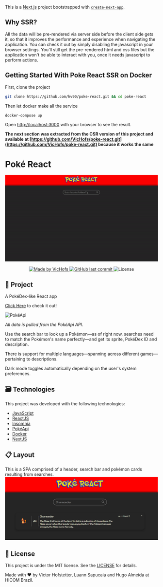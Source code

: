 This is a [Next.js](https://nextjs.org/) project bootstrapped with [`create-next-app`](https://github.com/vercel/next.js/tree/canary/packages/create-next-app).

## Why SSR?
All the data will be pre-rendered via server side before the client side gets it, 
so that it improves the performance and experience when navigating the application.
You can check it out by simply disabling the javascript in your browser settings.
You'll still get the pre-rendered html and css files but the application won't be
able to interact with you, once it needs javascript to perform actions.


## Getting Started With Poke React SSR on Docker

First, clone the project 

``` bash
git clone https://github.com/hv90/poke-react.git && cd poke-react
```
Then let docker make all the service

```bash
docker-compose up
```

Open [http://localhost:3000](http://localhost:3000) with your browser to see the result.

<b>The next section was extracted from the CSR version of this project and available at [https://github.com/VicHofs/poke-react.git](https://github.com/VicHofs/poke-react.git) because it works the same</b>

# Poké React
<div display="flex" align="center">
	<img src="https://github.com/VicHofs/poke-react/blob/master/gh-assets/overview.gif" />
</div>
<p align="center">
  <a href="https://www.linkedin.com/in/victor-hofstetter/">
    <img alt="Made by VicHofs" src="https://img.shields.io/badge/made%20by-VicHofs | hv90 | sapucaialuann-%2304D361">
  </a>

  <a href="https://github.com/VicHofs/poke-react/commits/master">
    <img alt="GitHub last commit" src="https://img.shields.io/github/last-commit/VicHofs/poke-react">
  </a>

  <img alt="License" src="https://img.shields.io/badge/license-MIT-brightgreen">
</p>
<p align="center">

## 📝 Project

A PokéDex-like React app

[Click Here][website] to check it out!

<img alt="PokéApi" src="https://pokeapi.co/static/pokeapi_256.888baca4.png">

_All data is pulled from the PokéApi API._

Use the search bar to look up a Pokémon—as of right now, searches need to match the Pokémon's name perfectly—and get its sprite, PokéDex ID and description.

There is support for multiple languages—spanning across different games—pertaining to descriptions.

Dark mode toggles automatically depending on the user's system preferences.

## 🗃 Technologies

This project was developed with the following technologies:

- [JavaScript][javascript]
- [ReactJS][reactjs]
- [Insomnia][insomnia]
- [PokéApi][pokeapi]
- [Docker][docker]
- [NextJS][nextjs]

## 📋 Layout
This is a SPA comprised of a header, search bar and pokémon cards resulting from searches.
<img src="https://github.com/VicHofs/poke-react/blob/master/gh-assets/overview.png" />

## 📜 License

This project is under the MIT license. See the [LICENSE](https://github.com/VicHofs/poke-react/LICENSE) for details.




Made with ❤ by Victor Hofstetter, Luann Sapucaia and Hugo Almeida at HICOM Brazil.

[javascript]: https://www.typescriptlang.org/
[reactjs]: https://reactjs.org
[yarn]: https://yarnpkg.com/
[vs]: https://code.visualstudio.com/
[vceditconfig]: https://marketplace.visualstudio.com/items?itemName=EditorConfig.EditorConfig
[vceslint]: https://marketplace.visualstudio.com/items?itemName=dbaeumer.vscode-eslint
[prettier]: https://marketplace.visualstudio.com/items?itemName=esbenp.prettier-vscode
[pokeapi]: https://pokeapi.co/
[nextjs]: https://nextjs.org/
[insomnia]: https://insomnia.rest
[docker]: https://www.docker.com/
[website]: https://vichofs.github.io/poke-react/
